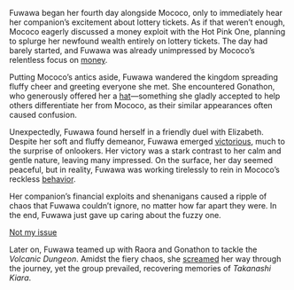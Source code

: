 Fuwawa began her fourth day alongside Mococo, only to immediately hear her companion’s excitement about lottery tickets. As if that weren’t enough, Mococo eagerly discussed a money exploit with the Hot Pink One, planning to splurge her newfound wealth entirely on lottery tickets. The day had barely started, and Fuwawa was already unimpressed by Mococo’s relentless focus on [money](https://www.youtube.com/live/cYvEiwlPkW0?feature=shared&t=312).

Putting Mococo’s antics aside, Fuwawa wandered the kingdom spreading fluffy cheer and greeting everyone she met. She encountered Gonathon, who generously offered her a [hat](https://www.youtube.com/live/cYvEiwlPkW0?feature=shared&t=780)—something she gladly accepted to help others differentiate her from Mococo, as their similar appearances often caused confusion.

Unexpectedly, Fuwawa found herself in a friendly duel with Elizabeth. Despite her soft and fluffy demeanor, Fuwawa emerged [victorious](https://www.youtube.com/live/cYvEiwlPkW0?feature=shared&t=1485), much to the surprise of onlookers. Her victory was a stark contrast to her calm and gentle nature, leaving many impressed. On the surface, her day seemed peaceful, but in reality, Fuwawa was working tirelessly to rein in Mococo’s reckless [behavior](https://www.youtube.com/live/cYvEiwlPkW0?feature=shared&t=1061).

Her companion’s financial exploits and shenanigans caused a ripple of chaos that Fuwawa couldn’t ignore, no matter how far apart they were. In the end, Fuwawa just gave up caring about the fuzzy one.

[Not my issue](#embed:https://www.youtube.com/live/cYvEiwlPkW0?feature=shared&t=2121)

Later on, Fuwawa teamed up with Raora and Gonathon to tackle the *Volcanic Dungeon*. Amidst the fiery chaos, she [screamed](https://www.youtube.com/live/cYvEiwlPkW0?feature=shared&t=6910) her way through the journey, yet the group prevailed, recovering memories of *Takanashi Kiara*.
